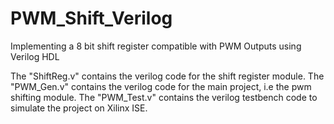 # PWM_Shift_Verilog
Implementing a 8 bit shift register compatible with PWM Outputs using Verilog HDL



The "ShiftReg.v" contains the verilog code for the shift register module.
The "PWM_Gen.v" contains the verilog code for the main project, i.e the pwm shifting module.
The "PWM_Test.v" contains the verilog testbench code to simulate the project on Xilinx ISE.

